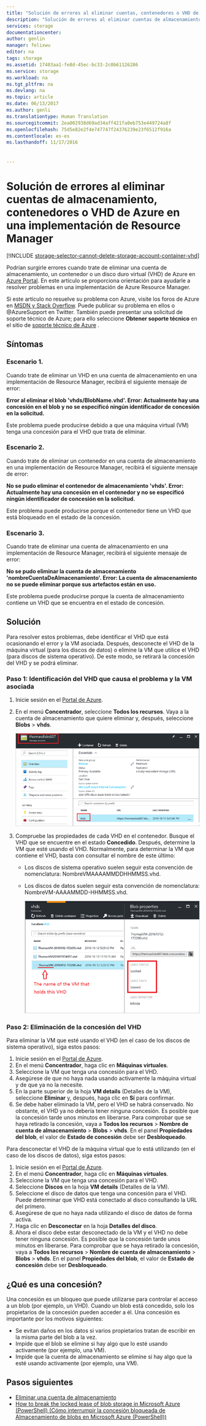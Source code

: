 ```yaml
---
title: "Solución de errores al eliminar cuentas, contenedores o VHD de Azure Storage en una implementación de Resource Manager | Microsoft Docs"
description: "Solución de errores al eliminar cuentas de almacenamiento, contenedores o VHD de Azure en una implementación de Resource Manager"
services: storage
documentationcenter: 
author: genlin
manager: felixwu
editor: na
tags: storage
ms.assetid: 17403aa1-fe8d-45ec-bc33-2c0b61126286
ms.service: storage
ms.workload: na
ms.tgt_pltfrm: na
ms.devlang: na
ms.topic: article
ms.date: 06/13/2017
ms.author: genli
ms.translationtype: Human Translation
ms.sourcegitcommit: 2ea002938d69ad34aff421fa0eb753e449724a8f
ms.openlocfilehash: 75d5e82e2f4e747747f24376239e23f6512f916a
ms.contentlocale: es-es
ms.lasthandoff: 11/17/2016


---
```

# <a name="troubleshoot-errors-when-you-delete-azure-storage-accounts-containers-or-vhds-in-a-resource-manager-deployment"></a>Solución de errores al eliminar cuentas de almacenamiento, contenedores o VHD de Azure en una implementación de Resource Manager
[!INCLUDE [storage-selector-cannot-delete-storage-account-container-vhd](../../includes/storage-selector-cannot-delete-storage-account-container-vhd.md)]

Podrían surgirle errores cuando trate de eliminar una cuenta de almacenamiento, un contenedor o un disco duro virtual (VHD) de Azure en [Azure Portal](https://portal.azure.com). En este artículo se proporciona orientación para ayudarle a resolver problemas en una implementación de Azure Resource Manager.

Si este artículo no resuelve su problema con Azure, visite los foros de Azure en [MSDN y Stack Overflow](https://azure.microsoft.com/support/forums/). Puede publicar su problema en ellos o @AzureSupport en Twitter. También puede presentar una solicitud de soporte técnico de Azure; para ello seleccione **Obtener soporte técnico** en el sitio de [soporte técnico de Azure](https://azure.microsoft.com/support/options/) .

## <a name="symptoms"></a>Síntomas
### <a name="scenario-1"></a>Escenario 1.
Cuando trate de eliminar un VHD en una cuenta de almacenamiento en una implementación de Resource Manager, recibirá el siguiente mensaje de error:

**Error al eliminar el blob 'vhds/BlobName.vhd'. Error: Actualmente hay una concesión en el blob y no se especificó ningún identificador de concesión en la solicitud.**

Este problema puede producirse debido a que una máquina virtual (VM) tenga una concesión para el VHD que trata de eliminar.

### <a name="scenario-2"></a>Escenario 2.
Cuando trate de eliminar un contenedor en una cuenta de almacenamiento en una implementación de Resource Manager, recibirá el siguiente mensaje de error:

**No se pudo eliminar el contenedor de almacenamiento 'vhds'. Error: Actualmente hay una concesión en el contenedor y no se especificó ningún identificador de concesión en la solicitud.**

Este problema puede producirse porque el contenedor tiene un VHD que está bloqueado en el estado de la concesión.

### <a name="scenario-3"></a>Escenario 3.
Cuando trate de eliminar una cuenta de almacenamiento en una implementación de Resource Manager, recibirá el siguiente mensaje de error:

**No se pudo eliminar la cuenta de almacenamiento 'nombreCuentaDeAlmacenamiento'. Error: La cuenta de almacenamiento no se puede eliminar porque sus artefactos están en uso.**

Este problema puede producirse porque la cuenta de almacenamiento contiene un VHD que se encuentra en el estado de concesión.

## <a name="solution"></a>Solución
Para resolver estos problemas, debe identificar el VHD que está ocasionando el error y la VM asociada. Después, desconecte el VHD de la máquina virtual (para los discos de datos) o elimine la VM que utilice el VHD (para discos de sistema operativo). De este modo, se retirará la concesión del VHD y se podrá eliminar.

### <a name="step-1-identify-the-problem-vhd-and-the-associated-vm"></a>Paso 1: Identificación del VHD que causa el problema y la VM asociada
1. Inicie sesión en el [Portal de Azure](https://portal.azure.com).
2. En el menú **Concentrador**, seleccione **Todos los recursos**. Vaya a la cuenta de almacenamiento que quiere eliminar y, después, seleccione **Blobs** > **vhds**.

    ![Captura de pantalla del portal en la que se han resaltado la cuenta de almacenamiento y el contenedor "vhds".](./media/storage-resource-manager-cannot-delete-storage-account-container-vhd/opencontainer.png)
3. Compruebe las propiedades de cada VHD en el contenedor. Busque el VHD que se encuentre en el estado **Concedido**. Después, determine la VM que esté usando el VHD. Normalmente, para determinar la VM que contiene el VHD, basta con consultar el nombre de este último:

   * Los discos de sistema operativo suelen seguir esta convención de nomenclatura: NombreVMAAAAMMDDHHMMSS.vhd.
   * Los discos de datos suelen seguir esta convención de nomenclatura: NombreVM-AAAAMMDD-HHMMSS.vhd.

     ![Captura de pantalla de la información del contenedor en el portal, donde se muestran el nombre de la VM, el estado de concesión "Bloqueado" y el estado de concesión "Concedido" resaltados.](./media/storage-resource-manager-cannot-delete-storage-account-container-vhd/locatevm.png)

### <a name="step-2-remove-the-lease-from-the-vhd"></a>Paso 2: Eliminación de la concesión del VHD
Para eliminar la VM que esté usando el VHD (en el caso de los discos de sistema operativo), siga estos pasos:

1. Inicie sesión en el [Portal de Azure](https://portal.azure.com).
2. En el menú **Concentrador**, haga clic en **Máquinas virtuales**.
3. Seleccione la VM que tenga una concesión para el VHD.
4. Asegúrese de que no haya nada usando activamente la máquina virtual y de que ya no la necesite.
5. En la parte superior de la hoja **VM details** (Detalles de la VM), seleccione **Eliminar** y, después, haga clic en **Sí** para confirmar.
6. Se debe haber eliminado la VM, pero el VHD se habrá conservado. No obstante, el VHD ya no debería tener ninguna concesión. Es posible que la concesión tarde unos minutos en liberarse. Para comprobar que se haya retirado la concesión, vaya a **Todos los recursos** > **Nombre de cuenta de almacenamiento** > **Blobs** > **vhds**. En el panel **Propiedades del blob**, el valor de **Estado de concesión** debe ser **Desbloqueado**.

Para desconectar el VHD de la máquina virtual que lo está utilizando (en el caso de los discos de datos), siga estos pasos:

1. Inicie sesión en el [Portal de Azure](https://portal.azure.com).
2. En el menú **Concentrador**, haga clic en **Máquinas virtuales**.
3. Seleccione la VM que tenga una concesión para el VHD.
4. Seleccione **Discos** en la hoja **VM details** (Detalles de la VM).
5. Seleccione el disco de datos que tenga una concesión para el VHD. Puede determinar que VHD está conectado al disco consultando la URL del primero.
6. Asegúrese de que no haya nada utilizando el disco de datos de forma activa.
7. Haga clic en **Desconectar** en la hoja **Detalles del disco**.
8. Ahora el disco debe estar desconectado de la VM y el VHD no debe tener ninguna concesión. Es posible que la concesión tarde unos minutos en liberarse. Para comprobar que se haya retirado la concesión, vaya a **Todos los recursos** > **Nombre de cuenta de almacenamiento** > **Blobs** > **vhds**. En el panel **Propiedades del blob**, el valor de **Estado de concesión** debe ser **Desbloqueado**.

## <a name="what-is-a-lease"></a>¿Qué es una concesión?
Una concesión es un bloqueo que puede utilizarse para controlar el acceso a un blob (por ejemplo, un VHD). Cuando un blob está concedido, solo los propietarios de la concesión pueden acceder a él. Una concesión es importante por los motivos siguientes:

* Se evitan daños en los datos si varios propietarios tratan de escribir en la misma parte del blob a la vez.
* Impide que el blob se elimine si hay algo que lo esté usando activamente (por ejemplo, una VM).
* Impide que la cuenta de almacenamiento se elimine si hay algo que la esté usando activamente (por ejemplo, una VM).

## <a name="next-steps"></a>Pasos siguientes
* [Eliminar una cuenta de almacenamiento](storage-create-storage-account.md#delete-a-storage-account)
* [How to break the locked lease of blob storage in Microsoft Azure (PowerShell) (Cómo interrumpir la concesión bloqueada de Almacenamiento de blobs en Microsoft Azure (PowerShell))](https://gallery.technet.microsoft.com/scriptcenter/How-to-break-the-locked-c2cd6492)

